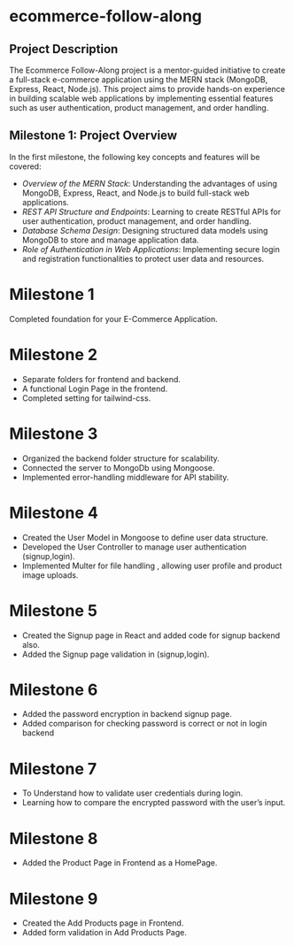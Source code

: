 # ecommerce-follow-along

## Project Description
The Ecommerce Follow-Along project is a mentor-guided initiative to create a full-stack e-commerce application using the MERN stack (MongoDB, Express, React, Node.js). This project aims to provide hands-on experience in building scalable web applications by implementing essential features such as user authentication, product management, and order handling.

## Milestone 1: Project Overview
In the first milestone, the following key concepts and features will be covered:

- *Overview of the MERN Stack*: Understanding the advantages of using MongoDB, Express, React, and Node.js to build full-stack web applications.
- *REST API Structure and Endpoints*: Learning to create RESTful APIs for user authentication, product management, and order handling.
- *Database Schema Design*: Designing structured data models using MongoDB to store and manage application data.
- *Role of Authentication in Web Applications*: Implementing secure login and registration functionalities to protect user data and resources.

# Milestone 1

Completed foundation for your E-Commerce Application.


# Milestone 2

* Separate folders for frontend and backend.
* A functional Login Page in the frontend.
* Completed setting for tailwind-css.

# Milestone 3

* Organized the backend folder structure for scalability.
* Connected the server to MongoDb using Mongoose.
* Implemented error-handling middleware for API stability.

# Milestone 4

* Created the User Model in Mongoose to define user data structure.
* Developed the User Controller to manage user authentication (signup,login).
* Implemented Multer for file handling , allowing user profile and product image uploads.

# Milestone 5

* Created the Signup page in React and added code for signup backend also.
* Added the Signup page validation in (signup,login).

# Milestone 6

* Added the password encryption in backend signup page.
* Added comparison for checking password is correct or not in login backend

# Milestone 7

* To Understand how to validate user credentials during login.
* Learning how to compare the encrypted password with the user’s input.

# Milestone 8

* Added the Product Page in Frontend as a HomePage.

# Milestone 9

* Created the Add Products page in Frontend.
* Added form validation in Add Products Page.